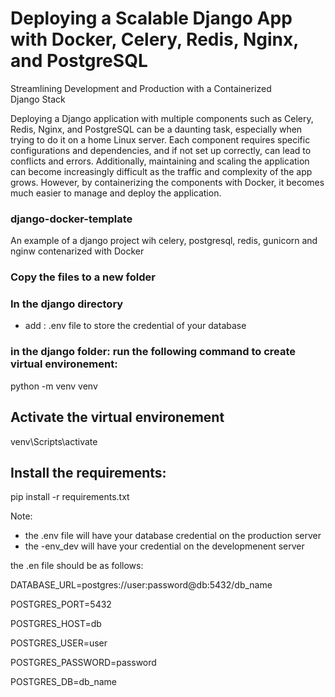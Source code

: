 # Deploying a Scalable Django App with Docker, Celery, Redis, Nginx, and PostgreSQL
Streamlining Development and Production with a Containerized Django Stack

Deploying a Django application with multiple components such as Celery, Redis, Nginx, and PostgreSQL can be a daunting task, 
especially when trying to do it on a home Linux server. Each component requires specific configurations and dependencies, 
and if not set up correctly, can lead to conflicts and errors. Additionally, maintaining and scaling the application can become 
increasingly difficult as the traffic and complexity of the app grows. However, by containerizing the components with Docker, 
it becomes much easier to manage and deploy the application.

### django-docker-template
An example of a django project wih celery, postgresql, redis, gunicorn and nginw contenarized with Docker

### Copy the files to a new folder

### In the django directory 
- add : .env file to store the credential of your database

### in the django folder: run the following command to create virtual environement:
python -m venv venv

## Activate the virtual environement
venv\Scripts\activate

## Install the requirements:
pip install -r requirements.txt

Note:
- the .env file will have your database credential on the production server
- the -env_dev will have your credential on the developmenent server

the .en file should be as follows:

DATABASE_URL=postgres://user:password@db:5432/db_name

POSTGRES_PORT=5432

POSTGRES_HOST=db

POSTGRES_USER=user

POSTGRES_PASSWORD=password

POSTGRES_DB=db_name

